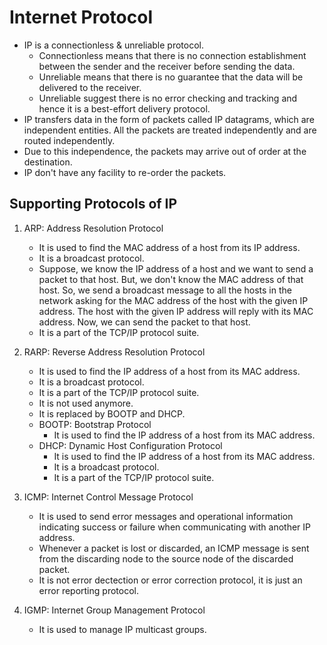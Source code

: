 # Internet Protocol

- IP is a connectionless & unreliable protocol.
  - Connectionless means that there is no connection establishment between the sender and the receiver before sending the data.
  - Unreliable means that there is no guarantee that the data will be delivered to the receiver.
  - Unreliable suggest there is no error checking and tracking and hence it is a best-effort delivery protocol.
- IP transfers data in the form of packets called IP datagrams, which are independent entities. All the packets are treated independently and are routed independently.
- Due to this independence, the packets may arrive out of order at the destination.
- IP don't have any facility to re-order the packets.

## Supporting Protocols of IP

1. ARP: Address Resolution Protocol
   - It is used to find the MAC address of a host from its IP address.
   - It is a broadcast protocol.
   - Suppose, we know the IP address of a host and we want to send a packet to that host. But, we don't know the MAC address of that host. So, we send a broadcast message to all the hosts in the network asking for the MAC address of the host with the given IP address. The host with the given IP address will reply with its MAC address. Now, we can send the packet to that host.
   - It is a part of the TCP/IP protocol suite.

2. RARP: Reverse Address Resolution Protocol
    - It is used to find the IP address of a host from its MAC address.
    - It is a broadcast protocol.
    - It is a part of the TCP/IP protocol suite.
    - It is not used anymore.
    - It is replaced by BOOTP and DHCP.
    - BOOTP: Bootstrap Protocol
      - It is used to find the IP address of a host from its MAC address.
    - DHCP: Dynamic Host Configuration Protocol
      - It is used to find the IP address of a host from its MAC address.
      - It is a broadcast protocol.
      - It is a part of the TCP/IP protocol suite.

3. ICMP: Internet Control Message Protocol
    - It is used to send error messages and operational information indicating success or failure when communicating with another IP address.
    - Whenever a packet is lost or discarded, an ICMP message is sent from the discarding node to the source node of the discarded packet.
    - It is not error dectection or error correction protocol, it is just an error reporting protocol.

4. IGMP: Internet Group Management Protocol
    - It is used to manage IP multicast groups.

